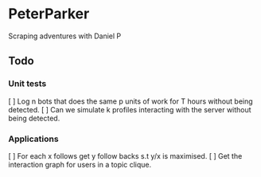 # PeterParker
Scraping adventures with Daniel P

## Todo 

### Unit tests  

[ ] Log n bots that does the same p units of work for T hours without being detected. 
[ ] Can we simulate k profiles interacting with the server without being detected.

### Applications 

[ ] For each x follows get y follow backs s.t y/x is maximised. 
[ ] Get the interaction graph for users in a topic clique. 
